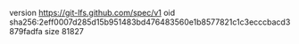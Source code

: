 version https://git-lfs.github.com/spec/v1
oid sha256:2eff0007d285d15b951483bd476483560e1b8577821c1c3ecccbacd3879fadfa
size 81827
